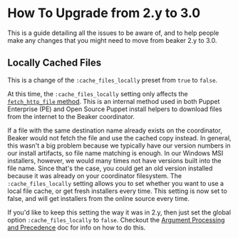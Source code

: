 # How To Upgrade from 2.y to 3.0

This is a guide detailing all the issues to be aware of, and to help people make
any changes that you might need to move from beaker 2.y to 3.0.

## Locally Cached Files

This is a change of the `:cache_files_locally` preset from `true` to `false`.

At this time, the `:cache_files_locally` setting only affects the
[`fetch_http_file` method](https://github.com/puppetlabs/beaker/blob/master/lib/beaker/dsl/helpers/web_helpers.rb#L44).
This is an internal method used in both Puppet Enterprise (PE) and Open Source
Puppet install helpers to download files from the internet to the Beaker
coordinator.

If a file with the same destination name already exists on the coordinator,
Beaker would not fetch the file and use the cached copy instead. In general,
this wasn't a big problem because we typically have our version numbers in our
install artifacts, so file name matching is enough. In our Windows MSI
installers, however, we would many times not have versions built into the file
name. Since that's the case, you could get an old version installed because it
was already on your coordinator filesystem. The `:cache_files_locally` setting
allows you to set whether you want to use a local file cache, or get fresh
installers every time. This setting is now set to false, and will get installers
from the online source every time.

If you'd like to keep this setting the way it was in 2.y, then just set the
global option `:cache_files_locally` to `false`. Checkout the
[Argument Processing and Precedence](../concepts/argument_processing_and_precedence.md)
doc for info on how to do this.